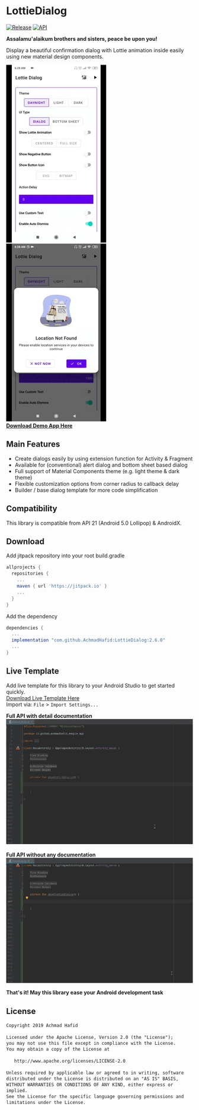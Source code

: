 LottieDialog
============

[![Release](https://jitpack.io/v/AchmadHafid/LottieDialog.svg)](https://jitpack.io/#AchmadHafid/LottieDialog)
[![API](https://img.shields.io/badge/API-21%2B-brightgreen.svg?style=flat)](https://android-arsenal.com/api?level=21)

**Assalamu'alaikum brothers and sisters, peace be upon you!**

Display a beautiful confirmation dialog with Lottie animation inside easily using new material design components.

![image](https://github.com/AchmadHafid/LottieDialog/blob/master/art/demo_part1.gif)![image](https://github.com/AchmadHafid/LottieDialog/blob/master/art/demo_part2.gif)<br />
[**Download Demo App Here**](https://github.com/AchmadHafid/LottieDialog/releases/download/v2.5.0/LottieDialog.v2.5.0.apk)

Main Features
--------
* Create dialogs easily by using extension function for Activity & Fragment
* Available for (conventional) alert dialog and bottom sheet based dialog
* Full support of Material Components theme (e.g. light theme & dark theme)
* Flexible customization options from corner radius to callback delay
* Builder / base dialog template for more code simplification


Compatibility
-------------

This library is compatible from API 21 (Android 5.0 Lollipop) & AndroidX.


Download
--------

Add jitpack repository into your root build.gradle

```groovy
allprojects {
  repositories {
    ...
    maven { url 'https://jitpack.io' }
    ...
  }
}
```

Add the dependency

```groovy
dependencies {
  ...
  implementation "com.github.AchmadHafid:LottieDialog:2.6.0"
  ...
}
```


Live Template
-------------
Add live template for this library to your Android Studio to get started quickly. <br />
[Download Live Template Here](https://github.com/AchmadHafid/LottieDialog/releases/download/v2.5.0/LottieDialog_live_templates_v2.5.0.zip)
<br />
Import via: `File` > `Import Settings...` <br />

**Full API with detail documentation**
![image](https://github.com/AchmadHafid/LottieDialog/blob/master/art/live_template_with_docs.gif)
<br /><br />
**Full API without any documentation**
![image](https://github.com/AchmadHafid/LottieDialog/blob/master/art/live_template.gif)
<br />


__That's it! May this library ease your Android development task__


License
-------

    Copyright 2019 Achmad Hafid

    Licensed under the Apache License, Version 2.0 (the "License");
    you may not use this file except in compliance with the License.
    You may obtain a copy of the License at

       http://www.apache.org/licenses/LICENSE-2.0

    Unless required by applicable law or agreed to in writing, software
    distributed under the License is distributed on an "AS IS" BASIS,
    WITHOUT WARRANTIES OR CONDITIONS OF ANY KIND, either express or implied.
    See the License for the specific language governing permissions and
    limitations under the License.


